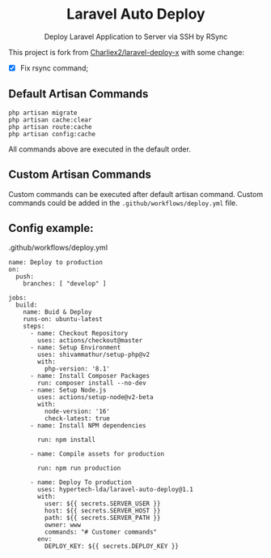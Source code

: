 <div align="center">

# Laravel Auto Deploy

Deploy Laravel Application to Server via SSH by RSync

</div>

This project is fork from  [Charliex2/laravel-deploy-x](https://github.com/charliex2/laravel-deploy-x) with some change:

- [x] Fix rsync command;


## Default Artisan Commands
```
php artisan migrate 
php artisan cache:clear 
php artisan route:cache
php artisan config:cache
```
All commands above are executed in the default order.

## Custom Artisan Commands
 Custom commands can be executed after default artisan command. Custom commands could be added in the `.github/workflows/deploy.yml` file.


## Config example:

.github/workflows/deploy.yml

```
name: Deploy to production
on:
  push:
    branches: [ "develop" ]

jobs:
  build:
    name: Buid & Deploy
    runs-on: ubuntu-latest
    steps:
      - name: Checkout Repository
        uses: actions/checkout@master
      - name: Setup Environment
        uses: shivammathur/setup-php@v2
        with:
          php-version: '8.1'
      - name: Install Composer Packages
        run: composer install --no-dev
      - name: Setup Node.js
        uses: actions/setup-node@v2-beta
        with:
          node-version: '16'
          check-latest: true
      - name: Install NPM dependencies

        run: npm install

      - name: Compile assets for production

        run: npm run production

      - name: Deploy To production
        uses: hypertech-lda/laravel-auto-deploy@1.1
        with:
          user: ${{ secrets.SERVER_USER }}
          host: ${{ secrets.SERVER_HOST }}
          path: ${{ secrets.SERVER_PATH }}
          owner: www
          commands: "# Customer commands"
        env:
          DEPLOY_KEY: ${{ secrets.DEPLOY_KEY }}



```
